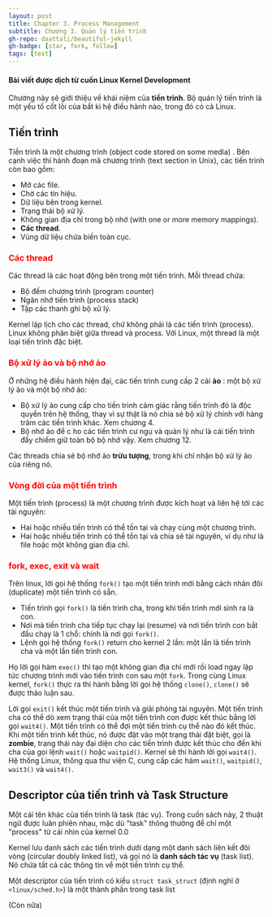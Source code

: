 ```yaml
---
layout: post
title: Chapter 3. Process Management
subtitle: Chương 3. Quản lý tiến trình
gh-repo: daattali/beautiful-jekyll
gh-badge: [star, fork, follow]
tags: [test]
---
```


#### **Bài viết được dịch từ cuốn Linux Kernel Development**

Chương này sẽ giới thiệu về khái niệm của **tiến trình**. Bộ quản lý tiến trình là một yếu tố cốt lõi của bất kì hệ điều hành nào, trong đó có cả Linux.

## Tiến trình 

Tiền trình là một chương trình (object code stored on some media) .
Bên cạnh việc thi hành đoạn mã chương trình (text section in Unix), các tiến trình còn bao gồm:
- Mở các file.
- Chờ các tín hiệu.
- Dữ liệu bên trong kernel.
- Trạng thái bộ xử lý.
- Không gian địa chỉ trong bộ nhớ (with one or more memory mappings).
- **Các thread**.
- Vùng dữ liệu chứa biến toàn cục.

### <span style="color:red">Các thread</span>

Các thread là các hoạt động bên trong một tiến trình. Mỗi thread chứa:
- Bộ đếm chương trình (program counter)
- Ngăn nhớ tiến trình (process stack)
- Tập các thanh ghi bộ xử lý.

Kernel lập lịch cho các thread, chứ không phải là các tiến trình (process). Linux không phân biệt giữa thread và process. Với Linux, một thread là một loại tiến trình đặc biệt.


### <span style="color:red">Bộ xử lý ảo và bộ nhớ ảo</span>

Ở những hệ điều hành hiện đại, các tiến trình cung cấp 2 cái **ảo** : một bộ xử lý ảo và một bộ nhớ ảo:
- Bộ xử lý ảo cung cấp cho tiến trình cảm giác rằng tiến trình đó là độc quyền trên hệ thống, thay vì sự thật là nó chia sẻ bộ xử lý chính với hàng trăm các tiến trình khác. Xem chương 4.
- Bộ nhớ ảo để c ho các tiến trình cư ngụ và quản lý như là cái tiến trình đấy chiếm giữ toàn bộ bộ nhớ vậy. Xem chương 12.

Các threads chia sẻ bộ nhớ ảo __trừu tượng__, trong khi chỉ nhận bộ xử lý ảo của riêng nó.

### <span style="color:red">Vòng đời của một tiến trình</span>

Một tiến trình (process) là một chương trình được kích hoạt và liên hệ tới các tài nguyên:
- Hai hoặc nhiều tiến trình có thể tồn tại và chạy cùng một chương trình.
- Hai hoặc nhiều tiến trình có thể tồn tại và chia sẻ tài nguyên, ví dụ như là file hoặc một không gian địa chỉ.

### <span style="color:red">fork, exec, exit và wait</span>

Trên linux, lời gọi hệ thống `fork()` tạo một tiến trình mới bằng cách nhân đôi (duplicate) một tiến trình có sẵn.
- Tiến trình gọi `fork()` là tiến trình cha, trong khi tiến trình mới sinh ra là con.
- Nơi mà tiến trình cha tiếp tục chạy lại (resume) và nơi tiến trình con bắt đầu chạy là  1 chỗ: chính là nơi gọi `fork()`.
- Lệnh gọi hệ thống `fork()` return cho kernel 2 lần: một lần là tiến trình cha và một lần tiến trình con.

Họ lời gọi hàm `exec()` thì tạo một không gian địa chỉ mới rồi load ngay lập tức chương trình mới vào tiến trình con sau một `fork`. Trong cùng Linux kernel, `fork()` thực ra thi hành bằng lời gọi hệ thống `clone()`, `clone()` sẽ được thảo luận sau.

Lời gọi `exit()` kết thúc một tiến trình và giải phóng tài nguyên. Một tiến trình cha có thể dò xem trạng thái của một tiến trình con được kết thúc bằng lời gọi `wait4()`. Một tiến trình có thể đợi một tiến trình cụ thể nào đó kết thúc. Khi một tiến trình kết thúc, nó được đặt vào một trạng thái đặt biệt, gọi là __zombie__, trạng thái này đại diện cho các tiến trình được kết thúc cho đến khi cha của gọi lệnh `wait()` hoặc `waitpid()`. Kernel sẽ thi hành lời gọi `wait4()`. Hệ thống Linux, thông qua thư viện C, cung cấp các hàm `wait()`, `waitpid()`, `wait3()` và `wait4()`.

## Descriptor của tiến trình và Task Structure 

Một cái tên khác của tiến trình là task (tác vụ). Trong cuốn sách này, 2 thuật ngữ được luân phiên nhau, mặc dù "task" thông thường để chỉ một "process" từ cái nhìn của kernel 0.0

Kernel lưu danh sách các tiến trình dưới dạng một danh sách liên kết đôi vòng (circular doubly linked list), và gọi nó là **danh sách tác vụ** (task list). Nó chứa tất cả các thông tin về một tiến trình cụ thể.

Một descriptor của tiến trình có kiểu `struct task_struct` (định nghĩ ở `<linux/sched.h>`) là một thành phần trong task list

(Còn nữa) 
